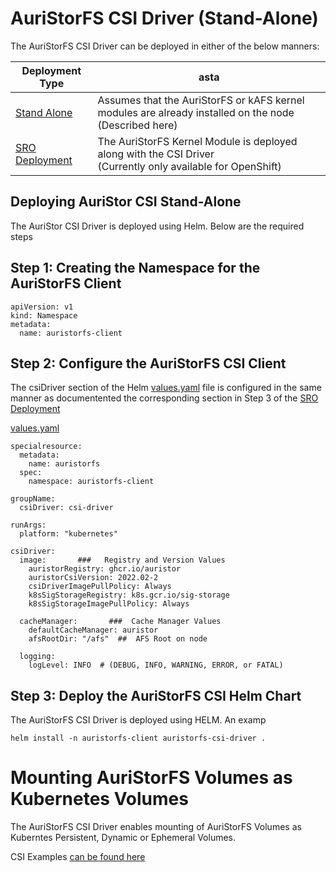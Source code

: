 # AuriStorFS CSI Driver (Stand-Alone)

The AuriStorFS CSI Driver can be deployed in either of the below manners:

| Deployment Type | asta |
|---|---|
| [Stand Alone](.) | Assumes that the AuriStorFS or kAFS kernel modules are already installed on the node <BR>(Described here) | 
| [SRO Deployment](../..) | The AuriStorFS Kernel Module is deployed along with the CSI Driver <BR>(Currently only available for OpenShift) |

## Deploying AuriStor CSI Stand-Alone

The AuriStor CSI Driver is deployed using Helm.  Below are the required steps

## Step 1: Creating the Namespace for the AuriStorFS Client

    apiVersion: v1
    kind: Namespace
    metadata:    
      name: auristorfs-client

## Step 2: Configure the AuriStorFS CSI Client

The csiDriver section of the Helm [values.yaml](values.yaml) file is configured in the same manner as documentented the corresponding section in Step 3 of the [SRO Deployment](../..)

 [values.yaml](values.yaml) 

	specialresource:
	  metadata:
	    name: auristorfs
	  spec:
	    namespace: auristorfs-client
	    
	groupName:
	  csiDriver: csi-driver   

	runArgs:
	  platform: "kubernetes"  

	csiDriver:
	  image:       ###   Registry and Version Values
	    auristorRegistry: ghcr.io/auristor
	    auristorCsiVersion: 2022.02-2
	    csiDriverImagePullPolicy: Always
	    k8sSigStorageRegistry: k8s.gcr.io/sig-storage
	    k8sSigStorageImagePullPolicy: Always

	  cacheManager:       ###  Cache Manager Values
	    defaultCacheManager: auristor
	    afsRootDir: "/afs"  ##  AFS Root on node

	  logging:
	    logLevel: INFO  # (DEBUG, INFO, WARNING, ERROR, or FATAL)


## Step 3: Deploy the AuriStorFS CSI Helm Chart

The AuriStorFS CSI Driver is deployed using HELM.  An examp

	helm install -n auristorfs-client auristorfs-csi-driver .


# Mounting AuriStorFS Volumes as Kubernetes Volumes
The AuriStorFS CSI Driver enables mounting of AuriStorFS Volumes as Kuberntes Persistent, Dynamic or Ephemeral Volumes.

CSI Examples [can be found here](../csi)